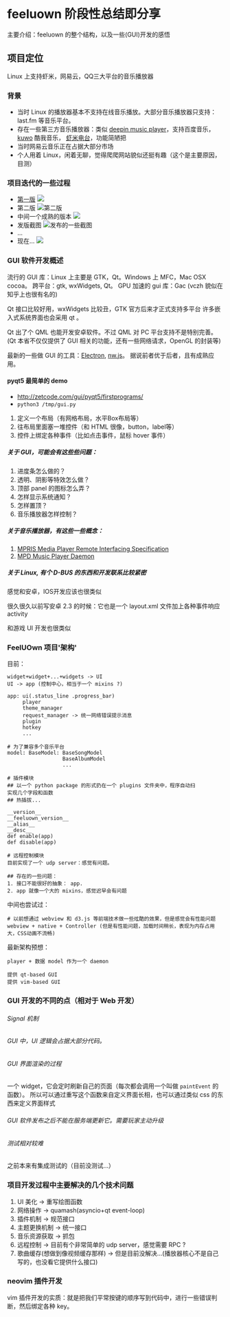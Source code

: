 # feeluown 阶段性总结即分享

主要介绍：feeluown 的整个结构，以及一些(GUI)开发的感悟
## 项目定位

Linux 上支持虾米，网易云，QQ三大平台的音乐播放器
### 背景
- 当时 Linux 的播放器基本不支持在线音乐播放。大部分音乐播放器只支持：last.fm 等音乐平台。
- 存在一些第三方音乐播放器：类似 [deepin music player](https://github.com/linuxdeepin/deepin-music)，支持百度音乐，
  [kuwo](https://github.com/LiuLang/kwplayer) 酷我音乐，
  [虾米电台](http://forum.ubuntu.org.cn/viewtopic.php?f=74&t=380947)，功能简陋把
- 当时网易云音乐正在占据大部分市场
- 个人用着 Linux，闲着无聊，觉得爬爬网站貌似还挺有趣（这个是主要原因，目测）
### 项目迭代的一些过程
- [第一版](https://www.oschina.net/code/snippet_1244912_46250)
  ![](https://static.oschina.net/uploads/code/201503/13025515_Siqt.jpg)
- 第二版
  ![第二版](https://static.oschina.net/uploads/code/201503/30075430_zmtx.png)
- 中间一个成熟的版本
  ![](https://bbs.deepin.org/data/attachment/forum/201511/10/222309uoxxo25xw515zpxt.png)
- 发版截图
  ![发布的一些截图](http://7xnn7w.com1.z0.glb.clouddn.com/feeluown-history.jpeg)
- ...
- 现在...
  ![](https://cloud.githubusercontent.com/assets/4962134/17672685/235ae556-6350-11e6-98c6-1f18051e5da1.png)
### GUI 软件开发概述

流行的 GUI 库：Linux 上主要是 GTK，Qt。Windows 上 MFC，Mac OSX cocoa。
跨平台：gtk, wxWidgets, Qt。
GPU 加速的 gui 库：Gac (vczh 貌似在知乎上也很有名的)

Qt 接口比较好用，wxWidgets 比较丑，GTK 官方后来才正式支持多平台
许多嵌入式系统界面也会采用 qt 。

Qt 出了个 QML 也能开发安卓软件。不过 QML 对 PC 平台支持不是特别完善。
(Qt 本省不仅仅提供了 GUI 相关的功能，还有一些网络请求，OpenGL 的封装等)

最新的一些做 GUI 的工具：[Electron](https://github.com/electron/electron), [nw.js](https://github.com/nwjs/nw.js/)。
据说前者优于后者，且有成熟应用。
#### pyqt5 最简单的 demo
- http://zetcode.com/gui/pyqt5/firstprograms/
- `python3 /tmp/gui.py`
1. 定义一个布局（有网格布局，水平Box布局等）
2. 往布局里面塞一堆控件（和 HTML 很像，button，label等）
3. 控件上绑定各种事件（比如点击事件，鼠标 hover 事件）
##### 关于 GUI，可能会有这些些问题：
1. 进度条怎么做的？
2. 透明、阴影等特效怎么做？
3. 顶部 panel 的图标怎么弄？
4. 怎样显示系统通知？
5. 怎样置顶？
6. 音乐播放器怎样控制？
##### 关于音乐播放器，有这些一些概念：
1. [MPRIS Media Player Remote Interfacing Specification](https://specifications.freedesktop.org/mpris-spec/latest/)
2. [MPD Music Player Daemon](https://www.musicpd.org/)
##### 关于 Linux, 有个 D-BUS 的东西和开发联系比较紧密

感觉和安卓，IOS开发应该也很类似

很久很久以前写安卓 2.3 的时候：它也是一个 layout.xml 文件加上各种事件响应 activity

和游戏 UI 开发也很类似
### FeelUOwn 项目'架构'

目前：

```
widget+widget+...+widgets -> UI
UI -> app (控制中心，相当于一个 mixins ?)

app: ui(.status_line .progress_bar)
     player
     theme_manager
     request_manager -> 统一网络错误提示消息
     plugin
     hotkey
     ...

# 为了兼容多个音乐平台
model: BaseModel: BaseSongModel
                  BaseAlbumModel
                  ...

# 插件模块
## 以一个 python package 的形式扔在一个 plugins 文件夹中，程序自动扫
实现几个字段和函数
## 热插拔...

__version__
__feeluown_version__
__alias__
__desc__
def enable(app)
def disable(app)

# 远程控制模块
目前实现了一个 udp server：感觉有问题。

## 存在的一些问题：
1. 接口不能很好的抽象： app.
2. app 就像一个大的 mixins，感觉迟早会有问题
```

中间也尝试过：

```
# 以前想通过 webview 和 d3.js 等前端技术做一些炫酷的效果，但是感觉会有性能问题
webview + native + Controller (但是有性能问题，加载时间稍长，表现为内存占用大，CSS动画不流畅)
```

最新架构预想：

```
player + 数据 model 作为一个 daemon

提供 qt-based GUI
提供 vim-based GUI
```
### GUI 开发的不同的点（相对于 Web 开发）
###### Signal 机制
###### GUI 中，UI 逻辑会占据大部分代码。
###### GUI 界面渲染的过程

一个 widget，它会定时刷新自己的页面（每次都会调用一个叫做 `paintEvent` 的函数）。
所以可以通过重写这个函数来自定义界面长相，也可以通过类似 css 的东西来定义界面样式
###### GUI 软件发布之后不能在服务端更新它。需要玩家主动升级
###### 测试相对较难

之前本来有集成测试的（目前没测试...）
### 项目开发过程中主要解决的几个技术问题
1. UI 美化 -> 重写绘图函数
2. 网络操作 -> quamash(asyncio+qt event-loop)
3. 插件机制 -> 规范接口
4. 主题更换机制 -> 统一接口
5. 音乐资源获取 -> 抓包
6. 远程控制 -> 目前有个非常简单的 udp server，感觉需要 RPC ?
7. 歌曲缓存(想做到像视频缓存那样) -> 但是目前没解决...(播放器核心不是自己写的，也没看它提供什么接口)
### neovim 插件开发

vim 插件开发的实质：就是把我们平常按键的顺序写到代码中，进行一些错误判断，然后绑定各种 key。

